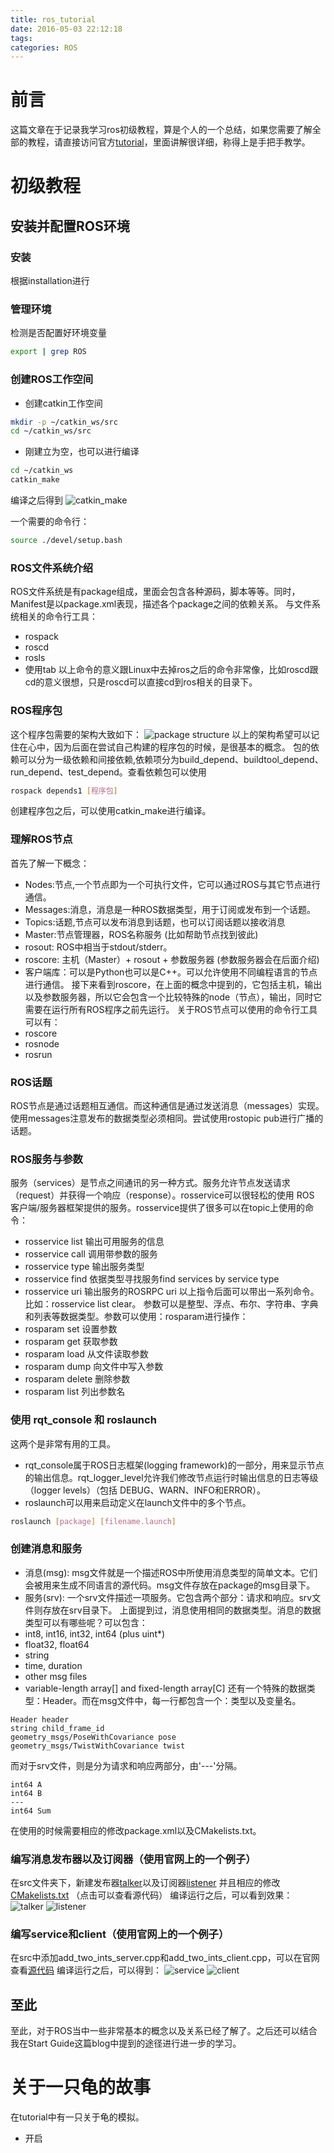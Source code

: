 ```yaml
---
title: ros_tutorial
date: 2016-05-03 22:12:18
tags: 
categories: ROS
---
```


# 前言
这篇文章在于记录我学习ros初级教程，算是个人的一个总结，如果您需要了解全部的教程，请直接访问官方[tutorial](http://wiki.ros.org/ROS/Tutorials)，里面讲解很详细，称得上是手把手教学。
<!--more-->
# 初级教程
## 安装并配置ROS环境
### 安装
根据installation进行
### 管理环境
检测是否配置好环境变量
``` bash
export | grep ROS
```
### 创建ROS工作空间
- 创建catkin工作空间
``` bash
mkdir -p ~/catkin_ws/src
cd ~/catkin_ws/src
```
- 刚建立为空，也可以进行编译
``` bash
cd ~/catkin_ws
catkin_make
```
编译之后得到
![catkin_make](ros_tutorial/catkin_make.png)

一个需要的命令行：
``` bash
source ./devel/setup.bash
```
### ROS文件系统介绍
ROS文件系统是有package组成，里面会包含各种源码，脚本等等。同时，Manifest是以package.xml表现，描述各个package之间的依赖关系。
与文件系统相关的命令行工具：
- rospack 
- roscd
- rosls
- 使用tab
以上命令的意义跟Linux中去掉ros之后的命令非常像，比如roscd跟cd的意义很想，只是roscd可以直接cd到ros相关的目录下。
### ROS程序包
这个程序包需要的架构大致如下：
![package structure](ros_tutorial/package.png)
以上的架构希望可以记住在心中，因为后面在尝试自己构建的程序包的时候，是很基本的概念。
包的依赖可以分为一级依赖和间接依赖,依赖项分为build_depend、buildtool_depend、run_depend、test_depend。查看依赖包可以使用
``` bash
rospack depends1 [程序包]
```
创建程序包之后，可以使用catkin_make进行编译。
### 理解ROS节点
首先了解一下概念：
- Nodes:节点,一个节点即为一个可执行文件，它可以通过ROS与其它节点进行通信。
- Messages:消息，消息是一种ROS数据类型，用于订阅或发布到一个话题。
- Topics:话题,节点可以发布消息到话题，也可以订阅话题以接收消息
- Master:节点管理器，ROS名称服务 (比如帮助节点找到彼此)
- rosout: ROS中相当于stdout/stderr。
- roscore: 主机（Master）+ rosout + 参数服务器 (参数服务器会在后面介绍)
- 客户端库：可以是Python也可以是C++。可以允许使用不同编程语言的节点进行通信。
接下来看到roscore，在上面的概念中提到的，它包括主机，输出以及参数服务器，所以它会包含一个比较特殊的node（节点），输出，同时它需要在运行所有ROS程序之前先运行。
关于ROS节点可以使用的命令行工具可以有：
- roscore
- rosnode
- rosrun
### ROS话题
ROS节点是通过话题相互通信。而这种通信是通过发送消息（messages）实现。使用messages注意发布的数据类型必须相同。尝试使用rostopic pub进行广播的话题。
### ROS服务与参数
服务（services）是节点之间通讯的另一种方式。服务允许节点发送请求（request）并获得一个响应（response）。rosservice可以很轻松的使用 ROS 客户端/服务器框架提供的服务。rosservice提供了很多可以在topic上使用的命令：
- rosservice list         输出可用服务的信息
- rosservice call         调用带参数的服务
- rosservice type         输出服务类型
- rosservice find         依据类型寻找服务find services by service type
- rosservice uri          输出服务的ROSRPC uri
以上指令后面可以带出一系列命令。比如：rosservice list clear。
参数可以是整型、浮点、布尔、字符串、字典和列表等数据类型。参数可以使用：rosparam进行操作：
- rosparam set            设置参数
- rosparam get            获取参数
- rosparam load           从文件读取参数
- rosparam dump           向文件中写入参数
- rosparam delete         删除参数
- rosparam list           列出参数名
### 使用 rqt_console 和 roslaunch
这两个是非常有用的工具。
- rqt_console属于ROS日志框架(logging framework)的一部分，用来显示节点的输出信息。rqt_logger_level允许我们修改节点运行时输出信息的日志等级（logger levels）（包括 DEBUG、WARN、INFO和ERROR）。
- roslaunch可以用来启动定义在launch文件中的多个节点。
``` bash
roslaunch [package] [filename.launch]
```
### 创建消息和服务
- 消息(msg): msg文件就是一个描述ROS中所使用消息类型的简单文本。它们会被用来生成不同语言的源代码。msg文件存放在package的msg目录下。
- 服务(srv): 一个srv文件描述一项服务。它包含两个部分：请求和响应。srv文件则存放在srv目录下。
上面提到过，消息使用相同的数据类型。消息的数据类型可以有哪些呢？可以包含：
- int8, int16, int32, int64 (plus uint*)
- float32, float64
- string
- time, duration
- other msg files
- variable-length array[] and fixed-length array[C]
还有一个特殊的数据类型：Header。而在msg文件中，每一行都包含一个：类型以及变量名。
```
Header header
string child_frame_id
geometry_msgs/PoseWithCovariance pose
geometry_msgs/TwistWithCovariance twist
```

而对于srv文件，则是分为请求和响应两部分，由'---'分隔。   
``` 
int64 A
int64 B
---
int64 Sum
```
在使用的时候需要相应的修改package.xml以及CMakelists.txt。
### 编写消息发布器以及订阅器（使用官网上的一个例子）
在src文件夹下，新建发布器[talker](https://raw.github.com/ros/ros_tutorials/groovy-devel/roscpp_tutorials/talker/talker.cpp)以及订阅器[listener](https://raw.github.com/ros/ros_tutorials/groovy-devel/roscpp_tutorials/listener/listener.cpp) 并且相应的修改[CMakelists.txt](https://raw.github.com/ros/catkin_tutorials/master/create_package_pubsub/catkin_ws/src/beginner_tutorials/CMakeLists.txt) （点击可以查看源代码）
编译运行之后，可以看到效果：
![talker](ros_tutorial/talker.png)
![listener](ros_tutorial/listener.png) 

### 编写service和client（使用官网上的一个例子）
在src中添加add_two_ints_server.cpp和add_two_ints_client.cpp，可以在官网查看[源代码](http://wiki.ros.org/cn/ROS/Tutorials/WritingServiceClient%28c%2B%2B%29)
编译运行之后，可以得到：
![service](ros_tutorial/servier.png)
![client](ros_tutorial/client.png)
## 至此
至此，对于ROS当中一些非常基本的概念以及关系已经了解了。之后还可以结合我在Start Guide这篇blog中提到的途径进行进一步的学习。

# 关于一只龟的故事
在tutorial中有一只关于龟的模拟。
- 开启







	
